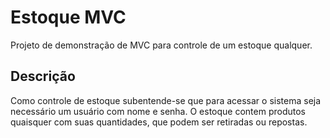 # Estoque MVC

Projeto de demonstração de MVC para controle de um estoque qualquer.

## Descrição

Como controle de estoque subentende-se que para acessar o sistema seja necessário um usuário com nome e senha. O estoque contem produtos quaisquer com suas quantidades, que podem ser retiradas ou repostas.